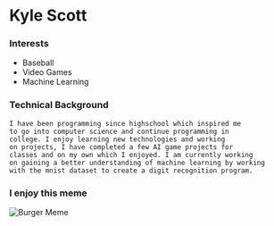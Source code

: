# Kyle Scott

### Interests
- Baseball
- Video Games
- Machine Learning

### Technical Background
    I have been programming since highschool which inspired me
    to go into computer science and continue programming in
    college. I enjoy learning new technologies and working 
    on projects, I have completed a few AI game projects for 
    classes and on my own which I enjoyed. I am currently working 
    on gaining a better understanding of machine learning by working
    with the mnist dataset to create a digit recognition program.

### I enjoy this meme
![Burger Meme](https://i.redd.it/cb4bzar88dz31.jpg)